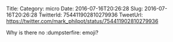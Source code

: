 Title: 
Category: micro
Date: 2016-07-16T20:26:28
Slug: 2016-07-16T20:26:28
TwitterId: 754411902810279936
TweetUrl: https://twitter.com/mark_philpot/status/754411902810279936

Why is there no :dumpsterfire: emoji?